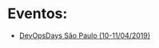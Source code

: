 # Eventos:

* [DevOpsDays São Paulo (10-11/04/2019)](https://www.devopsdays.org/events/2019-sao-paulo/welcome/)